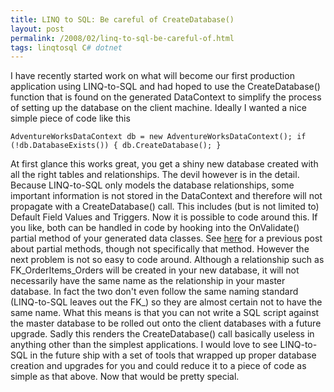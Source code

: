 ```yaml
---
title: LINQ to SQL: Be careful of CreateDatabase()
layout: post
permalink: /2008/02/linq-to-sql-be-careful-of.html
tags: linqtosql C# dotnet
---
```


I have recently started work on what will become our first production application using LINQ-to-SQL and had hoped to use the CreateDatabase() function that is found on the generated DataContext to simplify the process of setting up the database on the client machine.
Ideally I wanted a nice simple piece of code like this

`AdventureWorksDataContext db = new AdventureWorksDataContext();
if (!db.DatabaseExists())
{
    db.CreateDatabase();
}`


At first glance this works great, you get a shiny new database created with all the right tables and relationships. The devil however is in the detail.
Because LINQ-to-SQL only models the database relationships, some important information is not stored in the DataContext and therefore will not propagate with a CreateDatabase() call. This includes (but is not limited to) Default Field Values and Triggers.
  Now it is possible to code around this. If you like, both can be handled in code by hooking into the OnValidate() partial method of your generated data classes. See [here](http://csainty.blogspot.com/2008/01/linq-to-sql-extending-data-classes.html) for a previous post about partial methods, though not specifically that method.
However the next problem is not so easy to code around. Although a relationship such as FK_OrderItems_Orders will be created in your new database, it will not necessarily have the same name as the relationship in your master database. In fact the two don't even follow the same naming standard (LINQ-to-SQL leaves out the FK_) so they are almost certain not to have the same name.
  What this means is that you can not write a SQL script against the master database to be rolled out onto the client databases with a future upgrade.
Sadly this renders the CreateDatabase() call basically useless in anything other than the simplest applications.
I would love to see LINQ-to-SQL in the future ship with a set of tools that wrapped up proper database creation and upgrades for you and could reduce it to a piece of code as simple as that above. Now that would be pretty special.